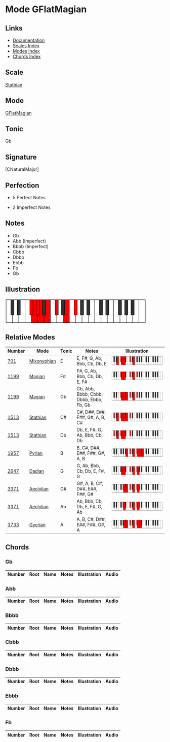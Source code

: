 # Mode GFlatMagian

## Links

- [Documentation](index.md)
- [Scales Index](Scales.md)
- [Modes Index](Modes.md)
- [Chords Index](Chords.md)

## Scale

[Stathian](ScaleStathian.md)

## Mode

[GFlatMagian](ModeGFlatMagian.md)

## Tonic

Gb

## Signature

[CNaturalMajor]

## Perfection

 - 5 Perfect Notes

 - 2 Imperfect Notes

## Notes

- Gb
- Abb (Imperfect)
- Bbbb (Imperfect)
- Cbbb
- Dbbb
- Ebbb
- Fb
- Gb

## Illustration

![GFlatMagian](ModeGFlatMagian.png)

## Relative Modes

| Number | Mode | Tonic | Notes | Illustration |
|--------|------|-------|-------|--------------|
| [701](https://ianring.com/musictheory/scales/701) | [Mixonyphian](ModeMixonyphian.md) | E | E, F#, G, Ab, Bbb, Cb, Db, E | ![ENaturalMixonyphian](ModeENaturalMixonyphian.png) |
| [1199](https://ianring.com/musictheory/scales/1199) | [Magian](ModeMagian.md) | F# | F#, G, Ab, Bbb, Cb, Db, E, F# | ![FSharpMagian](ModeFSharpMagian.png) |
| [1199](https://ianring.com/musictheory/scales/1199) | [Magian](ModeMagian.md) | Gb | Gb, Abb, Bbbb, Cbbb, Dbbb, Ebbb, Fb, Gb | ![GFlatMagian](ModeGFlatMagian.png) |
| [1513](https://ianring.com/musictheory/scales/1513) | [Stathian](ModeStathian.md) | C# | C#, D##, E##, F##, G#, A, B, C# | ![CSharpStathian](ModeCSharpStathian.png) |
| [1513](https://ianring.com/musictheory/scales/1513) | [Stathian](ModeStathian.md) | Db | Db, E, F#, G, Ab, Bbb, Cb, Db | ![DFlatStathian](ModeDFlatStathian.png) |
| [1957](https://ianring.com/musictheory/scales/1957) | [Pyrian](ModePyrian.md) | B | B, C#, D##, E##, F##, G#, A, B | ![BNaturalPyrian](ModeBNaturalPyrian.png) |
| [2647](https://ianring.com/musictheory/scales/2647) | [Dadian](ModeDadian.md) | G | G, Ab, Bbb, Cb, Db, E, F#, G | ![GNaturalDadian](ModeGNaturalDadian.png) |
| [3371](https://ianring.com/musictheory/scales/3371) | [Aeolylian](ModeAeolylian.md) | G# | G#, A, B, C#, D##, E##, F##, G# | ![GSharpAeolylian](ModeGSharpAeolylian.png) |
| [3371](https://ianring.com/musictheory/scales/3371) | [Aeolylian](ModeAeolylian.md) | Ab | Ab, Bbb, Cb, Db, E, F#, G, Ab | ![AFlatAeolylian](ModeAFlatAeolylian.png) |
| [3733](https://ianring.com/musictheory/scales/3733) | [Gycrian](ModeGycrian.md) | A | A, B, C#, D##, E##, F##, G#, A | ![ANaturalGycrian](ModeANaturalGycrian.png) |

## Chords

### Gb

| Number | Root | Name | Notes | Illustration | Audio |
|--------|------|------|-------|--------------|-------|

### Abb

| Number | Root | Name | Notes | Illustration | Audio |
|--------|------|------|-------|--------------|-------|

### Bbbb

| Number | Root | Name | Notes | Illustration | Audio |
|--------|------|------|-------|--------------|-------|

### Cbbb

| Number | Root | Name | Notes | Illustration | Audio |
|--------|------|------|-------|--------------|-------|

### Dbbb

| Number | Root | Name | Notes | Illustration | Audio |
|--------|------|------|-------|--------------|-------|

### Ebbb

| Number | Root | Name | Notes | Illustration | Audio |
|--------|------|------|-------|--------------|-------|

### Fb

| Number | Root | Name | Notes | Illustration | Audio |
|--------|------|------|-------|--------------|-------|

